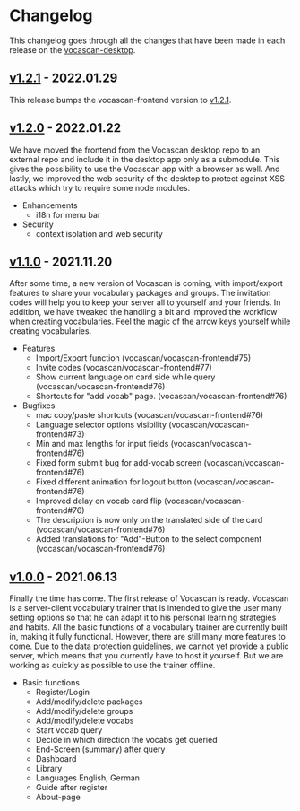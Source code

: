 # Changelog

This changelog goes through all the changes that have been made in each release on the
[vocascan-desktop](https://github.com/vocascan/vocascan-desktop).

## [v1.2.1](https://github.com/vocascan/vocascan-desktop/releases/tag/v1.2.1) - 2022.01.29

This release bumps the vocascan-frontend version to [v1.2.1](https://github.com/vocascan/vocascan-frontend/releases/tag/v1.2.1).

## [v1.2.0](https://github.com/vocascan/vocascan-desktop/releases/tag/v1.2.0) - 2022.01.22

We have moved the frontend from the Vocascan desktop repo to an external repo and include it in the desktop app only as a submodule. This gives the possibility to use the Vocascan app with a browser as well. And lastly, we improved the web security of the desktop to protect against XSS attacks which try to require some node modules.

- Enhancements
  - i18n for menu bar
- Security
  - context isolation and web security

## [v1.1.0](https://github.com/vocascan/vocascan-desktop/releases/tag/v1.1.0) - 2021.11.20

After some time, a new version of Vocascan is coming, with import/export features to share your vocabulary packages and
groups. The invitation codes will help you to keep your server all to yourself and your friends. In addition, we have
tweaked the handling a bit and improved the workflow when creating vocabularies. Feel the magic of the arrow keys
yourself while creating vocabularies.

- Features
  - Import/Export function (vocascan/vocascan-frontend#75)
  - Invite codes (vocascan/vocascan-frontend#77)
  - Show current language on card side while query (vocascan/vocascan-frontend#76)
  - Shortcuts for "add vocab" page. (vocascan/vocascan-frontend#76)
- Bugfixes
  - mac copy/paste shortcuts (vocascan/vocascan-frontend#76)
  - Language selector options visibility (vocascan/vocascan-frontend#73)
  - Min and max lengths for input fields (vocascan/vocascan-frontend#76)
  - Fixed form submit bug for add-vocab screen (vocascan/vocascan-frontend#76)
  - Fixed different animation for logout button (vocascan/vocascan-frontend#76)
  - Improved delay on vocab card flip (vocascan/vocascan-frontend#76)
  - The description is now only on the translated side of the card (vocascan/vocascan-frontend#76)
  - Added translations for "Add"-Button to the select component (vocascan/vocascan-frontend#76)

## [v1.0.0](https://github.com/vocascan/vocascan-desktop/releases/tag/v1.0.0) - 2021.06.13

Finally the time has come. The first release of Vocascan is ready. Vocascan is a server-client vocabulary trainer that
is intended to give the user many setting options so that he can adapt it to his personal learning strategies and
habits. All the basic functions of a vocabulary trainer are currently built in, making it fully functional. However,
there are still many more features to come. Due to the data protection guidelines, we cannot yet provide a public
server, which means that you currently have to host it yourself. But we are working as quickly as possible to use the
trainer offline.

- Basic functions
  - Register/Login
  - Add/modify/delete packages
  - Add/modify/delete groups
  - Add/modify/delete vocabs
  - Start vocab query
  - Decide in which direction the vocabs get queried
  - End-Screen (summary) after query
  - Dashboard
  - Library
  - Languages English, German
  - Guide after register
  - About-page
